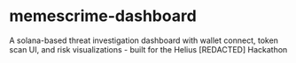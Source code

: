 # memescrime-dashboard
A solana-based threat investigation dashboard with wallet connect, token scan UI, and risk visualizations - built for the Helius  [REDACTED] Hackathon
